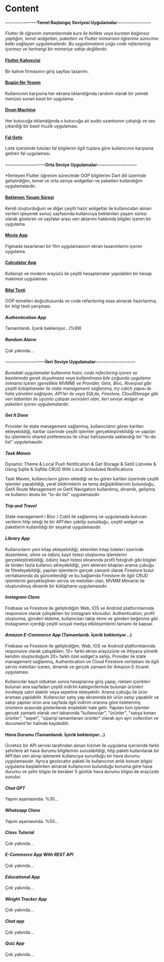 # Content

#### ----------------Temel Başlangıç Seviyesi Uygulamalar-----------------

*Flutter ilk öğrenim zamanlarımda kurs ile birlikte veya kurstan bağımsız yaptığım,
temel widgetları, paketleri ve Flutter mimarisini öğrenme sürecime katkı sağlayan uygulamalardır.
Bu uygulamaların çoğu code refactoring içermez ve herhangi bir mimariye sahip değillerdir.*


#### <a href="https://github.com/omermustekiin/Flutter/tree/master/temel_seviye/flutter_kahvecisi">  Flutter Kahvecisi </a>

Bir kahve firmasının giriş sayfası tasarımı.

#### <a href="https://github.com/omermustekiin/Flutter/tree/master/temel_seviye/Bugun_Ne_Yesem"> Bugün Ne Yesem </a>

Kullanıcının karşısına her ekrana tıklandığında random olarak bir yemek menüsü sunan basit bir uygulama.

#### <a href="https://github.com/omermustekiin/Flutter/tree/master/temel_seviye/Drum_Machine">  Drum Machine </a>

Her kutucuğa tıklandığında o kutucuğa ait audio uzantısının çalıştığı ve ses çıkardığı bir basit muzik uygulaması.

#### <a href="https://github.com/omermustekiin/Flutter/tree/master/temel_seviye/Fal_Getir"> Fal Getir </a>

Liste içerisinde tutulan fal bilgilerini ilgili tuşlara göre kullanıcının karşısına getiren fal uygulaması.


#### --------------------Orta Seviye Uygulamalar--------------------

*İlerleyen Flutter öğrenim sürecimde OOP bilgilerimi Dart dili üzerinde geliştirdiğim, temel ve orta 
seviye widgetları ve paketleri kullandığım uygulamalardır.

#### <a href="https://github.com/omermustekiin/Flutter/tree/master/orta_seviye/Beklenen_Yasam_Suresi"> Beklenen Yaşam Süresi </a>

Kendi oluşturduğum ve diğer çeşitli hazır widgetlar ile kullanıcıdan alınan verileri işleyerek sonuç sayfasında kullanıcıya beklenilen yaşam süresi olarak gösteren ve sayfalar arası veri aktarımı hakkında bilgiler içeren bir uygulama.

#### <a href="https://github.com/omermustekiin/Flutter/tree/master/orta_seviye/movieApp"> Movie App </a>

Figmada tasarlanan bir film uygulamasının ekran tasarımlarını içeren uygulama.

#### <a href="https://github.com/omermustekiin/Flutter/tree/master/orta_seviye/calculator_App"> Calculator App </a>

Kullanışlı ve modern arayüzü ile çeşitli hesaplamalar yapılablen bir hesap makinesi uygulaması.

#### <a href="https://github.com/omermustekiin/Flutter/tree/master/orta_seviye/Bilgi_Testi"> Bilgi Testi </a>

OOP temelleri doğrultusunda ve code refactoring esas alınarak hazırlanmış bir bilgi testi yarışması. 

#### *Authentication App*

Tamamlandı. İçerik bekleniyor...(%99)

#### *Random Alarm*

Çok yakında...



#### --------------------İleri Seviye Uygulamalar--------------------

*Buradaki uygulamalar kullanıma hazır, code refectoring içeren ve bazılarında gerek duyulmasa veya kullanılmasa bile çoğunda uygulama mimarisi içeren (genellikle MVMM) ve Provider, Getx, Bloc, Riverpod gibi çeşitli kütüphaneler ile state management sağlanmış, try catch yapısı ile hata yönetimi sağlayan, API'ler ile veya SQLite, Firestore, CloudStorage gibi veri tabanları ile uyumlu çalışan servisleri olan, ileri seviye widget ve paketleri içeren uygulamalardır.*


#### *Get It Done*
Provider ile state management sağlanmış, kullanıcıların görev kartları ekleyebildiği, kartlar üzerinde çeşitli işlemler gerçekleştirebildiği ve yapılan bu işlemlerin shared preferences ile cihaz hafızasında saklandığı bir "to-do list" uygulamasıdır.


#### *Task Maven*
Dynamic Theme & Local Push Notification & Get Storage & GetX Listview & Using Sqlite & Sqflite CRUD With Local Scheduled Notifications

Task Maven, kullanıcıların görev eklediği ve bu görev kartları üzerinde çeşitli işlemler yapabildiği, yerel bildirimlerin ve tema değişikliklerinin bulunduğu, GetX Route Management ve GetX Navigation kullanılmış, dinamik, gelişmiş ve kullanıcı dostu bir "to-do list" uygulamasıdır.


#### *Trip and Travel*

State management'ı Bloc / Cubit ile sağlanmış ve uygulamada bulunan verilerin http isteği ile bir API'den çekilip sunulduğu, çeşitli widget ve paketlerin kullanıldığı bir seyahat uygulamasıdır. 


#### *Library App*

Kullanıcıların yeni kitap ekleyebildiği, eklenilen kitap listeleri üzerinde düzenleme, silme ve ödünç kayıt listesi oluşturma işlemlerini gerçekleştirebildiği, ödünç kayıt listesi ekranında profil fotoğrafı gibi bilgiler ile birden fazla kullanıcı ekleyebildiği, yeni eklenen kitapları arama çubuğu ile filtreleyebildiği, yapılan işlemlerin gerçek zamanlı olarak Firestore bulut veritabanında da güncellendiği ve bu bağlamda Firestore ile ilgili CRUD işlemlerini gerçekleştiren servis ve metotları olan, MVMM Mimarisi ile oluşturulmuş dinamik bir kütüphane uygulamasıdır.

#### *Instagram Clone*

Firebase ve Firestore ile geliştirdiğim Web, IOS ve Android platformlarında responsive olarak çalışabilen bir Instagram klonudur. Authentication, profil oluşturma, gönderi ekleme, kullanıcıları takip etme ve gönderi beğenme gibi Instagramın içerdiği çeşitli sosyal medya etkileşimlerini tamamı ile kapsar. 

#### *Amazon E-Commerce App* (Tamamlandı. İçerik bekleniyor...)

Firebase ve Firestore ile geliştirdiğim, Web, IOS ve Android platformlarında responsive olarak çalışabilen, 10+ farklı ekran arayüzüne ve ihtiyaca yönelik kendim oluşturduğum 20+ farklı özel widget'a sahip, Provider ile state management sağlanmış, Authentication ve Cloud Firestore veritabanı ile ilgili servis metotları içeren, dinamik ve gerçek zamanlı bir Amazon E-ticaret uygulaması.

Kullanıcılar kayıt olduktan sonra hesaplarına giriş yapıp, reklam içerikleri bulunan ana sayfadan çeşitli indirim kategorilerinde bulunan ürünleri inceleyip satın alabilir veya sepetine ekleyebilir. Arama çubuğu ile ürün araması yapılabilir. Kullanıcılar satış yap ekranında bir ürün satışı yapabilir ve satışı yapılan ürün ana sayfada ilgili indirim oranına göre listelenmiş ürünlerin arasında gösterilerek erişilebilir hale gelir. Yapılan tüm işlemler gerçek zamanlı olarak veri tabanında "kullanıcılar", "ürünler", "satışa konan ürünler", "sepet", "siparişi tamamlanan ürünler" olarak ayrı ayrı collection ve document'ler halinde kaydedilir.

#### *Hava Durumu* (Tamamlandı. İçerik bekleniyor...)

Ücretsiz bir API servisi tarafından alınan hizmet ile uygulama içerisinde farklı şehirlere ait hava durumu bilgilerinin sunulabildiği, http paketi kullanılarak bir API'dan veri alınıp işlenerek kullanıcıya sunulduğu bir hava durumu uygulamasıdır. Ayrıca geolocator paketi ile kullanıcının anlık konum bilgisi uygulama başlatılırken alınarak kullanıcının bulunduğu konuma göre hava durumu ve şehir bilgisi ile beraber 5 günlük hava durumu bilgisi de arayüzde sunulur.

#### *Chat GPT* 

Yapım aşamasında. %30...

#### *Whatsapp Clone* 

Yapım aşamasında. %50...

#### *Class Tutorial* 

Çok yakında...

#### *E-Commerce App With REST API*

Çok yakında...

#### *Educational App* 

Çok yakında...

#### *Weight Tracker App*

Çok yakında...

#### *Chat app*

Çok yakında...

#### *Quiz App*

Çok yakında...
